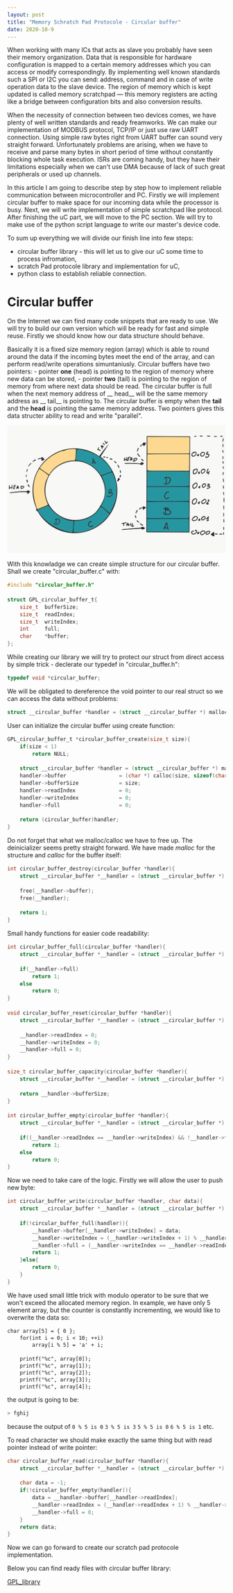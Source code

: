 ```yaml
---
layout: post
title: "Memory Schratch Pad Protocole - Circular buffer"
date: 2020-10-9
---
```

When working with many ICs that acts as slave you probably have seen their memory organization. Data that is responsible for hardware configuration is mapped to a certain memory addresses which you can access or modify correspondingly. By implementing well known standards such a SPI or I2C you can send: address, command and in case of write operation data to the slave device. The region of memory which is kept updated is called memory scratchpad — this memory registers are acting like a bridge between configuration bits and also conversion results.

When the necessity of connection between two devices comes, we have plenty of well written standards and ready freamworks. We can make our implementation of MODBUS protocol, TCP/IP or just use raw UART connection. Using simple raw bytes right from UART buffer can sound very straight forward. Unfortunately problems are arising, when we have to receive and parse many bytes in short period of time without constantly blocking whole task execution. ISRs are coming handy, but they have their limitations especially when we can't use DMA because of lack of such great peripherals or used up channels.

In this article I am going to describe step by step how to implement reliable communication between microcontroller and PC. Firstly we will implement circular buffer to make space for our incoming data while the processor is busy. Next, we will write implementation of simple scratchpad like protocol. After finishing the uC part, we will move to the PC section. We will try to make use of the python script language to write our master's device code.

To sum up everything we will divide our finish line into few steps:
- circular buffer library - this will let us to give our uC some time to process infromation,
- scratch Pad protocole library and implementation for uC,
- python class to establish reliable connection.

# Circular buffer
On the Internet we can find many code snippets that are ready to use. We will try to build our own version which will be ready for fast and simple reuse. Firstly we should know how our data structure should behave. 

Basically it is a fixed size memory region (array) which is able to round around the data if the incoming bytes meet the end of the array, and can perform read/write operations simuntaniusly. Circular buffers have two pointers:
	- pointer __one__ (head) is pointing to the region of memory where new data can be stored,
	- pointer __two__ (tail) is pointing to the region of memory from where next data should be read.
The circular buffer is full when the next memory address of __ head__ will be the same memory address as __ tail__ is pointing to.
The circular buffer is empty when the __tail__ and the __head__ is pointing the same memory address.
Two pointers gives this data structer ability to read and write "parallel".

![Circular Buffer](/images/memory_scratch_pad_protocole/circular_buffer.jpg)

With this knowladge we can create simple structure for our circular buffer. Shall we create "circular_buffer.c" with:
```C
#include "circular_buffer.h"

struct GPL_circular_buffer_t{
    size_t  bufferSize;
    size_t  readIndex;
    size_t  writeIndex;
    int     full;
    char    *buffer;
}; 
```

While creating our library we will try to protect our struct from direct access by simple trick - declerate our typedef in "circular_buffer.h":
```C
typedef void *circular_buffer;
```
We will be obligated to dereference the void pointer to our real struct so we can access the data without problems:
```C
struct __circular_buffer *handler = (struct __circular_buffer *) malloc(sizeof(*handler));
```

User can initialize the circular buffer using create function:
```C
GPL_circular_buffer_t *circular_buffer_create(size_t size){
    if(size < 1)
        return NULL;

    struct __circular_buffer *handler = (struct __circular_buffer *) malloc(sizeof(*handler));
    handler->buffer                 = (char *) calloc(size, sizeof(char *));
    handler->bufferSize             = size;
    handler->readIndex              = 0;
    handler->writeIndex             = 0;
    handler->full                   = 0;

    return (circular_buffer)handler;
}  
```

Do not forget that what we malloc/calloc we have to free up. The deinicializer seems pretty straight forward. We have made _malloc_ for the structure and _calloc_ for the buffer itself:
```C
int circular_buffer_destroy(circular_buffer *handler){
    struct __circular_buffer *__handler = (struct __circular_buffer *) handler;

    free(__handler->buffer);
    free(__handler);

    return 1;
}
```

Small handy functions for easier code readability:
```C
int circular_buffer_full(circular_buffer *handler){
    struct __circular_buffer *__handler = (struct __circular_buffer *) handler;

    if(__handler->full)
        return 1;
    else
        return 0;
}

void circular_buffer_reset(circular_buffer *handler){
    struct __circular_buffer *__handler = (struct __circular_buffer *) handler;

    __handler->readIndex = 0;
    __handler->writeIndex = 0;
    __handler->full = 0;
}

size_t circular_buffer_capacity(circular_buffer *handler){
    struct __circular_buffer *__handler = (struct __circular_buffer *) handler;

    return __handler->bufferSize;
}

int circular_buffer_empty(circular_buffer *handler){
    struct __circular_buffer *__handler = (struct __circular_buffer *) handler;

    if((__handler->readIndex == __handler->writeIndex) && !__handler->full)
        return 1;
    else
        return 0;
}
```

Now we need to take care of the logic. Firstly we will allow the user to push new byte:
```C
int circular_buffer_write(circular_buffer *handler, char data){
    struct __circular_buffer *__handler = (struct __circular_buffer *) handler;

    if(!circular_buffer_full(handler)){
        __handler->buffer[__handler->writeIndex] = data;
        __handler->writeIndex = (__handler->writeIndex + 1) % __handler->bufferSize;
        __handler->full = (__handler->writeIndex == __handler->readIndex);
        return 1;
    }else{
        return 0;
    }
} 
```
We have used small little trick with modulo operator to be sure that we won't exceed the allocated memory region. In example, we have only 5 element array, but the counter is constantly incrementing, we would like to overwrite the data so:
```
char array[5] = { 0 };
    for(int i = 0; i < 10; ++i)
        array[i % 5] = 'a' + i;

    printf("%c", array[0]);
    printf("%c", array[1]);
    printf("%c", array[2]);
    printf("%c", array[3]);
    printf("%c", array[4]);
```
the output is going to be:
```bash
> fghij
```
because the output of `0 % 5 is 0` `3 % 5 is 3` `5 % 5 is 0` `6 % 5 is 1` etc.

To read character we should make exactly the same thing but with read pointer instead of write pointer:
```C
char circular_buffer_read(circular_buffer *handler){
    struct __circular_buffer *__handler = (struct __circular_buffer *) handler;
    
    char data = -1;                                                
    if(!circular_buffer_empty(handler)){
        data = __handler->buffer[__handler->readIndex];
        __handler->readIndex = (__handler->readIndex + 1) % __handler->bufferSize;
        __handler->full = 0;
    }
    return data;
}
```

Now we can go forward to create our scratch pad protocole implementation. 

Below you can find ready files with circular buffer library:

[GPL_library](https://github.com/MateuszMyalski/GPL)
